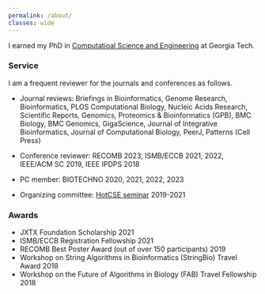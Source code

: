 ```yaml
---
permalink: /about/
classes: wide
---
```


I earned my PhD in [Computatioal Science and Engineering](https://www.cse.gatech.edu) at Georgia Tech.

### Service

I am a frequent reviewer for the journals and conferences as follows.

 - Journal reviews: Briefings in Bioinformatics, Genome Research, Bioinformatics, PLOS Computational Biology, Nucleic Acids Research, Scientific Reports, Genomics, Proteomics & Bioinformatics (GPB), BMC Biology, BMC Genomics, GigaScience, Journal of Integrative Bioinformatics, Journal of Computational Biology, PeerJ, Patterns (Cell Press)

 - Conference reviewer: RECOMB 2023, ISMB/ECCB 2021, 2022, IEEE/ACM SC 2019, IEEE IPDPS 2018

 - PC member: BIOTECHNO 2020, 2021, 2022, 2023

 - Organizing committee: [HotCSE seminar](http://hotcse.gatech.edu) 2019-2021

### Awards

 - JXTX Foundation Scholarship 2021
 - ISMB/ECCB Registration Fellowship 2021
 - RECOMB Best Poster Award (out of over 150 participants) 2019
 - Workshop on String Algorithms in Bioinformatics (StringBio) Travel Award 2018
 - Workshop on the Future of Algorithms in Biology (FAB) Travel Fellowship 2018
